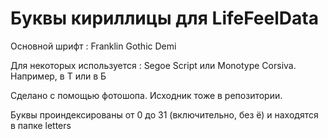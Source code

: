 # Буквы кириллицы для LifeFeelData

Основной шрифт : Franklin Gothic Demi

Для некоторых используется : Segoe Script или Monotype Corsiva. Например, в Т или в Б



Сделано с помощью фотошопа. Исходник тоже в репозитории.

Буквы проиндексированы от 0 до 31 (включительно, без ё) и находятся в папке letters